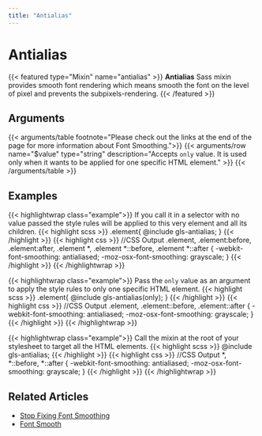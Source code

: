 ```yaml
---
title: "Antialias"
---
```


# Antialias

{{< featured type="Mixin" name="antialias" >}}
**Antialias** Sass mixin provides smooth font rendering which means smooth the font on the level of pixel and prevents the subpixels-rendering.
{{< /featured >}}

## Arguments

{{< arguments/table footnote="Please check out the links at the end of the page for more information about Font Smoothing.">}}
    {{< arguments/row name="$value" type="string" description="Accepts `only` value. It is used only when it wants to be applied for one specific HTML element." >}}
{{< /arguments/table >}}

## Examples

{{< highlightwrap class="example">}}
If you call it in a selector with no value passed the style rules will be applied to this very element and all its children.
{{< highlight scss >}}
.element{
    @include gls-antialias;
}
{{< /highlight >}}
{{< highlight css >}}
//CSS Output
.element, .element:before, .element:after,
.element *,
.element *::before,
.element *::after {
    -webkit-font-smoothing: antialiased;
    -moz-osx-font-smoothing: grayscale;
}
{{< /highlight >}}
{{< /highlightwrap >}}

{{< highlightwrap class="example">}}
Pass the `only` value as an argument to apply the style rules to only one specific HTML element.
{{< highlight scss >}}
.element{
    @include gls-antialias(only);
}
{{< /highlight >}}
{{< highlight css >}}
//CSS Output
.element, .element::before, .element::after {
    -webkit-font-smoothing: antialiased;
    -moz-osx-font-smoothing: grayscale;
}
{{< /highlight >}}
{{< /highlightwrap >}}

{{< highlightwrap class="example">}}
Call the mixin at the root of your stylesheet to target all the HTML elements.
{{< highlight scss >}}
@include gls-antialias;
{{< /highlight >}}
{{< highlight css >}}
//CSS Output
*,
*::before,
*::after {
    -webkit-font-smoothing: antialiased;
    -moz-osx-font-smoothing: grayscale;
}
{{< /highlight >}}
{{< /highlightwrap >}}

## Related Articles
* [Stop Fixing Font Smoothing](https://usabilitypost.com/2012/11/05/stop-fixing-font-smoothing/)  
* [Font Smooth](https://www.zachleat.com/web/font-smooth/)